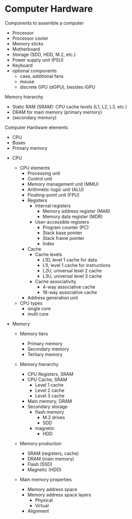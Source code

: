 # Computer Hardware

Components to assemble a computer
- Processor
- Processor cooler
- Memory sticks
- Motherboard
- Storage (SDD, HDD, M.2, etc.)
- Power supply unit (PSU)
- Keyboard
- optional components
  - case, additional fans
  - mouse
  - discrete GPU (dGPU), besides iGPU


Memory hierarchy
- Static RAM (SRAM): CPU cache levels (L1, L2, L3, etc.)
- DRAM for main memory (primary memory)
- (secondary memory)

Computer Hardware elements
- CPU
- Buses
- Primary memory

* CPU
  * CPU elements
    - Processing unit
    - Control unit
    - Memory management unit (MMU)
    - Arithmetic-logic unit (ALU)
    - Floating-point unit (FPU)
    - Registers
      - Internal registers
        - Memory address register (MAR)
        - Memory data register (MDR)
      - User-accessible registers
        - Program counter (PC)
        - Stack base pointer
        - Stack frame pointer
        - Index
    - Cache
      - Cache levels
        - L1D, level 1 cache for data
        - L1I, level 1 cache for instructions
        - L2U, universal level 2 cache
        - L3U, universal level 3 cache
      - Cache associativity
        - 4-way associative cache
        - 16-way associative cache
    - Address generation unit
  * CPU types
    - single core
    - multi core

* Memory
  - Memory tiers
    - Primary memory
    - Secondary memory
    - Tertiary memory
  - Memory hierarchy
    - CPU Registers, SRAM
    - CPU Cache, SRAM
      - Level 1 cache
      - Level 2 cache
      - Level 3 cache
    - Main memory, DRAM
    - Secondary storage
      - flash memory
        - M.2 drives
        - SDD
      - magnetic
        - HDD

  - Memory production
    - SRAM (registers, cache)
    - DRAM (main memory)
    - Flash (SSD)
    - Magnetic (HDD)

  - Main memory properties
    - Memory address space
    - Memory address space layers
      - Physical
      - Virtual
    - Alignment

